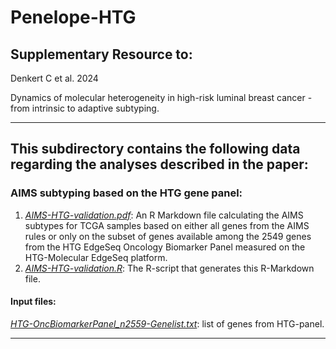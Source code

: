 # Penelope-HTG


## Supplementary Resource to:  

Denkert C et al. 2024 

Dynamics of molecular heterogeneity in high-risk luminal breast cancer - from intrinsic to adaptive subtyping.

************************************************************

## This subdirectory contains the following data regarding the analyses described in the paper:


### AIMS subtyping based on the HTG gene panel:

1. [*AIMS-HTG-validation.pdf*](https://github.com/tkarn/Penelope-HTG/blob/main/AIMS/AIMS-HTG-validation.pdf):  An R Markdown file calculating the AIMS subtypes for TCGA samples based on either all genes from the AIMS rules or only on the subset of genes available among the 2549 genes from the HTG EdgeSeq Oncology Biomarker Panel measured on the HTG-Molecular EdgeSeq platform.
2. [*AIMS-HTG-validation.R*](https://github.com/tkarn/Penelope-HTG/blob/main/AIMS/AIMS-HTG-validation.R):  The R-script that generates this R-Markdown file.

#### Input files:
[*HTG-OncBiomarkerPanel_n2559-Genelist.txt*](https://github.com/tkarn/Penelope-HTG/blob/main/AIMS/HTG-OncBiomarkerPanel_n2559-Genelist.txt): list of genes from HTG-panel.


************************************************************

